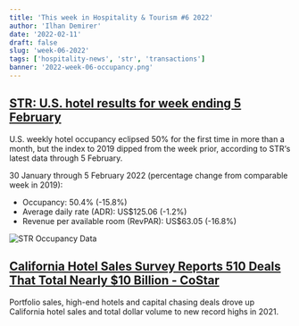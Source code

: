 ```yaml
---
title: 'This week in Hospitality & Tourism #6 2022'
author: 'Ilhan Demirer'
date: '2022-02-11'
draft: false
slug: 'week-06-2022'
tags: ['hospitality-news', 'str', 'transactions']
banner: '2022-week-06-occupancy.png'
---
```


## [STR: U.S. hotel results for week ending 5 February](https://str.com/press-release/str-us-hotel-results-week-ending-5-february)

U.S. weekly hotel occupancy eclipsed 50% for the first time in more than a month, but the index to 2019 dipped from the week prior, according to STR‘s latest data through 5 February.

30 January through 5 February 2022 (percentage change from comparable week in 2019):

- Occupancy: 50.4% (-15.8%)
- Average daily rate (ADR): US$125.06 (-1.2%)
- Revenue per available room (RevPAR): US$63.05 (-16.8%)

![STR Occupancy Data](/images/blogimages/2022-week-06-occupancy.png)

## [California Hotel Sales Survey Reports 510 Deals That Total Nearly $10 Billion - CoStar](https://www.hotelnewsresource.com/article119444.html)

Portfolio sales, high-end hotels and capital chasing deals drove up California hotel sales and total dollar volume to new record highs in 2021.
